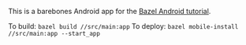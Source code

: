 This is a barebones Android app for the [Bazel Android tutorial](https://bazel.build/start/android-app).

To build: `bazel build //src/main:app`
To deploy: `bazel mobile-install //src/main:app --start_app`
